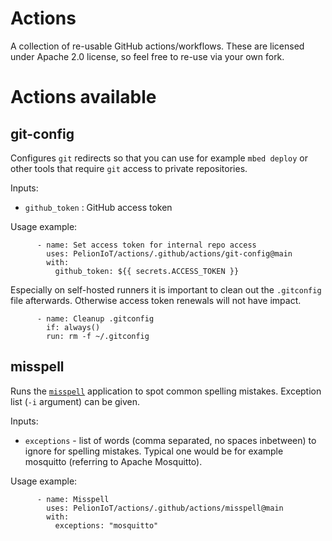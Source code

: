 # Actions

A collection of re-usable GitHub actions/workflows.
These are licensed under Apache 2.0 license, so feel free to re-use via your own fork.

# Actions available

## git-config

Configures `git` redirects so that you can use for example `mbed deploy` or other tools that require `git` access to private repositories.


Inputs:
- `github_token` : GitHub access token

Usage example:
```
      - name: Set access token for internal repo access
        uses: PelionIoT/actions/.github/actions/git-config@main
        with:
          github_token: ${{ secrets.ACCESS_TOKEN }}
```
Especially on self-hosted runners it is important to clean out the `.gitconfig` file afterwards. Otherwise access token renewals will not have impact.
```
      - name: Cleanup .gitconfig
        if: always()
        run: rm -f ~/.gitconfig
```

## misspell

Runs the [`misspell`](https://github.com/golangci/misspell) application to spot common spelling mistakes. Exception list (`-i` argument) can be given.

Inputs:
- `exceptions` - list of words (comma separated, no spaces inbetween) to ignore for spelling mistakes. Typical one would be for example mosquitto (referring to Apache Mosquitto).

Usage example:
```
      - name: Misspell
        uses: PelionIoT/actions/.github/actions/misspell@main
        with:
          exceptions: "mosquitto"
```
